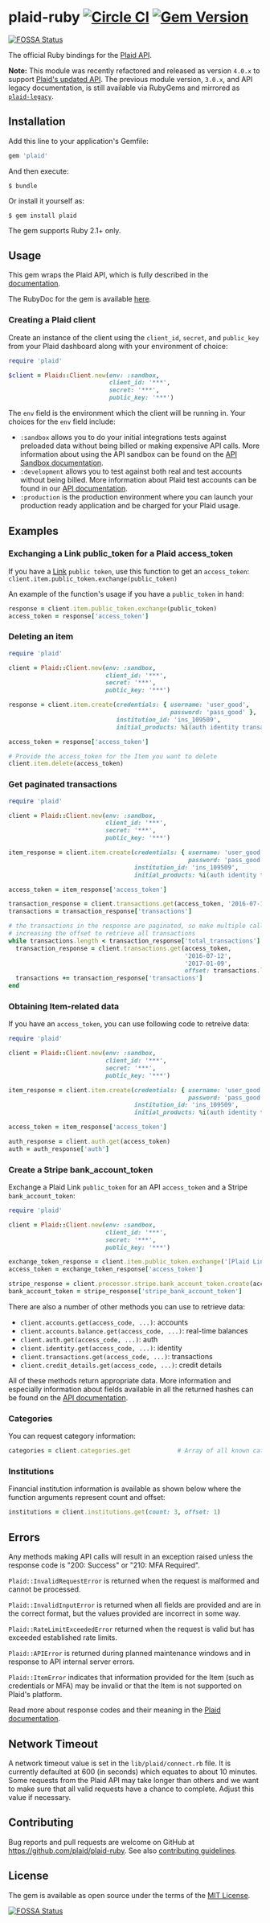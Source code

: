# plaid-ruby [![Circle CI](https://circleci.com/gh/plaid/plaid-ruby.svg?style=svg&circle-token=30ee002ac2021da5b5b5a701d45fe2888af124a5)](https://circleci.com/gh/plaid/plaid-ruby) [![Gem Version](https://badge.fury.io/rb/plaid.svg)](http://badge.fury.io/rb/plaid)
[![FOSSA Status](https://app.fossa.io/api/projects/git%2Bgithub.com%2Fplaid%2Fplaid-ruby.svg?type=shield)](https://app.fossa.io/projects/git%2Bgithub.com%2Fplaid%2Fplaid-ruby?ref=badge_shield)

The official Ruby bindings for the [Plaid API](https://plaid.com/docs).

**Note:** This module was recently refactored and released as version `4.0.x` to support [Plaid's updated API][1]. The previous module version, `3.0.x`, and API legacy documentation, is still available via RubyGems and mirrored as [`plaid-legacy`][2].

## Installation

Add this line to your application's Gemfile:

```ruby
gem 'plaid'
```

And then execute:

    $ bundle

Or install it yourself as:

    $ gem install plaid

The gem supports Ruby 2.1+ only.

## Usage

This gem wraps the Plaid API, which is fully described in the [documentation](https://plaid.com/docs/api).

The RubyDoc for the gem is available [here](http://plaid.github.io/plaid-ruby/).

### Creating a Plaid client

Create an instance of the client using the `client_id`, `secret`, and `public_key` from your Plaid dashboard along with your environment of choice:

```ruby
require 'plaid'

$client = Plaid::Client.new(env: :sandbox,
                            client_id: '***',
                            secret: '***',
                            public_key: '***')

```

The `env` field is the environment which the client will be running in. Your choices for the `env` field include:
- `:sandbox` allows you to do your initial integrations tests against preloaded data without being billed or making expensive API calls. More information about using the API sandbox can be found on the [API Sandbox documentation](https://plaid.com/docs/api#sandbox).
- `:development` allows you to test against both real and test accounts without being billed. More information about Plaid test accounts can be found in our [API documentation](https://plaid.com/docs/api/#sandbox).
- `:production` is the production environment where you can launch your production ready application and be charged for your Plaid usage.

## Examples

### Exchanging a Link public_token for a Plaid access_token

If you have a [Link](https://github.com/plaid/link) `public token`, use this function to get an `access_token`: `client.item.public_token.exchange(public_token)`

An example of the function's usage if you have a `public_token` in hand:

```ruby
response = client.item.public_token.exchange(public_token)
access_token = response['access_token']
```

### Deleting an item

```ruby
require 'plaid'

client = Plaid::Client.new(env: :sandbox,
                           client_id: '***',
                           secret: '***',
                           public_key: '***')

response = client.item.create(credentials: { username: 'user_good',
                                             password: 'pass_good' },
                              institution_id: 'ins_109509',
                              initial_products: %i(auth identity transactions))

access_token = response['access_token']

# Provide the access_token for the Item you want to delete
client.item.delete(access_token)
```

### Get paginated transactions
```ruby
require 'plaid'

client = Plaid::Client.new(env: :sandbox,
                           client_id: '***',
                           secret: '***',
                           public_key: '***')

item_response = client.item.create(credentials: { username: 'user_good',
                                                  password: 'pass_good' },
                                   institution_id: 'ins_109509',
                                   initial_products: %i(auth identity transactions))

access_token = item_response['access_token']

transaction_response = client.transactions.get(access_token, '2016-07-12', '2017-01-09')
transactions = transaction_response['transactions']

# the transactions in the response are paginated, so make multiple calls while
# increasing the offset to retrieve all transactions
while transactions.length < transaction_response['total_transactions']
  transaction_response = client.transactions.get(access_token,
                                                 '2016-07-12',
                                                 '2017-01-09',
                                                 offset: transactions.length)
  transactions += transaction_response['transactions']
end

```

### Obtaining Item-related data

If you have an `access_token`, you can use following code to retreive data:
```ruby
require 'plaid'

client = Plaid::Client.new(env: :sandbox,
                           client_id: '***',
                           secret: '***',
                           public_key: '***')

item_response = client.item.create(credentials: { username: 'user_good',
                                                  password: 'pass_good' },
                                   institution_id: 'ins_109509',
                                   initial_products: %i(auth identity transactions))

access_token = item_response['access_token']

auth_response = client.auth.get(access_token)
auth = auth_response['auth']

```

### Create a Stripe bank_account_token

Exchange a Plaid Link `public_token` for an API `access_token` and a Stripe `bank_account_token`:
```ruby
require 'plaid'

client = Plaid::Client.new(env: :sandbox,
                           client_id: '***',
                           secret: '***',
                           public_key: '***')

exchange_token_response = client.item.public_token.exchange('[Plaid Link public_token]')
access_token = exchange_token_response['access_token']

stripe_response = client.processor.stripe.bank_account_token.create(access_token, '[Account ID]')
bank_account_token = stripe_response['stripe_bank_account_token']

```

There are also a number of other methods you can use to retrieve data:

* `client.accounts.get(access_code, ...)`: accounts
* `client.accounts.balance.get(access_code, ...)`: real-time balances
* `client.auth.get(access_code, ...)`: auth
* `client.identity.get(access_code, ...)`: identity
* `client.transactions.get(access_code, ...)`: transactions
* `client.credit_details.get(access_code, ...)`: credit details

All of these methods return appropriate data. More information and especially information about fields available in all the returned hashes can be found on the [API documentation](https://plaid.com/docs/api).

### Categories

You can request category information:

```ruby
categories = client.categories.get             # Array of all known categories
```

### Institutions

Financial institution information is available as shown below where the function arguments represent count and offset:

```ruby
institutions = client.institutions.get(count: 3, offset: 1)
```

## Errors

Any methods making API calls will result in an exception raised unless the response code is "200: Success" or
"210: MFA Required".

`Plaid::InvalidRequestError` is returned when the request is malformed and cannot be processed.

`Plaid::InvalidInputError` is returned when all fields are provided and are in the correct format, but the values provided are incorrect in some way.

`Plaid::RateLimitExceededError` returned when the request is valid but has exceeded established rate limits.

`Plaid::APIError` is returned during planned maintenance windows and in response to API internal server errors.

`Plaid::ItemError` indicates that information provided for the Item (such as credentials or MFA) may be invalid or that the Item is not supported on Plaid's platform.

Read more about response codes and their meaning in the
[Plaid documentation](https://plaid.com/docs/api).

## Network Timeout

A network timeout value is set in the `lib/plaid/connect.rb` file. It is currently defaulted at 600 (in seconds) which equates to about 10 minutes. Some requests from the Plaid API may take longer than others and we want to make sure that all valid requests have a chance to complete. Adjust this value if necessary.

## Contributing

Bug reports and pull requests are welcome on GitHub at https://github.com/plaid/plaid-ruby. See also [contributing guidelines](CONTRIBUTING.md).

## License

The gem is available as open source under the terms of the [MIT License](http://opensource.org/licenses/MIT).

[1]: https://blog.plaid.com/improving-our-api/
[2]: https://github.com/plaid/plaid-ruby-legacy


[![FOSSA Status](https://app.fossa.io/api/projects/git%2Bgithub.com%2Fplaid%2Fplaid-ruby.svg?type=large)](https://app.fossa.io/projects/git%2Bgithub.com%2Fplaid%2Fplaid-ruby?ref=badge_large)